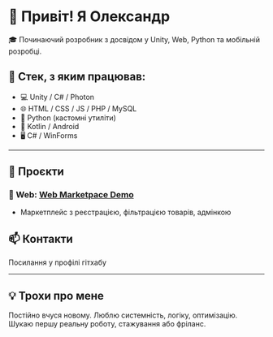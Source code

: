 # 👋 Привіт! Я Олександр

🎓 Починаючий розробник з досвідом у Unity, Web, Python та мобільній розробці.

## 🧰 Стек, з яким працював:
- 💻 Unity / C# / Photon
- 🌐 HTML / CSS / JS / PHP / MySQL
- 🐍 Python (кастомні утиліти)
- 📱 Kotlin / Android
- 🖥️ C# / WinForms

---

## 🚀 Проєкти

### 🛒 Web: [Web Marketpace Demo](https://github.com/sadef21/marketplace-demo)
- Маркетплейс з реєстрацією, фільтрацією товарів, адмінкою


## 📫 Контакти
Посилання у профілі гітхабу

---

## 💡 Трохи про мене

Постійно вчуся новому. Люблю системність, логіку, оптимізацію.  
Шукаю першу реальну роботу, стажування або фріланс.
